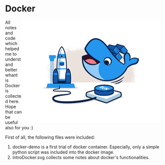 
# Docker

<div align="center">
    <img align = "right" src="docker.png" width="450px"</img> 
</div>

All notes and code which helped me to understand better whant is Docker is collected here. Hope that can be useful also for you :) 

First of all, the following files were included:
<ol>
    <li> docker-demo is a first trial of docker container. Especially, only a simple python script was included into the docker image. </li>
    <li> IntroDocker.svg collects some notes about docker's functionalities.  </li>
</ol>
